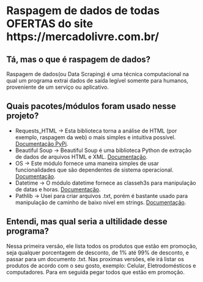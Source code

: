 <h1>Raspagem de dados de todas OFERTAS do site https://mercadolivre.com.br/</h1>

<h2>Tá, mas o que é raspagem de dados?</h2>
<p>Raspagem de dados(ou Data Scraping) é uma técnica computacional na qual um programa extrai dados de saída legível somente para humanos, proveniente de um serviço ou aplicativo.</p>

<h2>Quais pacotes/módulos foram usado nesse projeto?</h2>
<ul>
  <li>Requests_HTML -> Esta biblioteca torna a análise de HTML (por exemplo, raspagem da web) o mais simples e intuitiva possível.
    <a href='https://pypi.org/project/requests-html/'>Documentação PyPi</a>.
  </li>
  <li>Beautiful Soup -> Beautiful Soup é uma biblioteca Python de extração de dados de arquivos HTML e XML.
  <a href='https://www.crummy.com/software/BeautifulSoup/bs4/doc.ptbr/'>Documentação</a>.
  </li>
  <li>OS -> Este módulo fornece uma maneira simples de usar funcionalidades que são dependentes de sistema operacional.
  <a href='https://docs.python.org/pt-br/3/library/os.html'>Documentação</a>.
  </li>
  <li>Datetime -> O módulo datetime fornece as classeh3s para manipulação de datas e horas.
  <a href='https://docs.python.org/pt-br/3/library/datetime.html?highlight=datetime#module-datetime'>Documentação</a>.
  </li>
  <li>Pathlib -> Usei para criar arquivos .txt, porém é bastante usado para manipulação de caminho de baixo nível em strings.
  <a href='https://docs.python.org/pt-br/3/library/pathlib.html?highlight=pathlib#module-pathlib'>Documentação</a>.
  </li>
</ul>

<h2>Entendi, mas qual seria a ultilidade desse programa?</h2>
<p>Nessa primeira versão, ele lista todos os produtos que estão em promoção, seja qualquer porcentagem de desconto, de 1% até 99% de desconto, e passar para um documento .txt. Nas proximas versões, ele irá listar os produtos de acordo com o seu gosto, exemplo: Celular, Eletrodomésticos e computadores. Para em seguida pegar todos que estão em promoção.</p>
